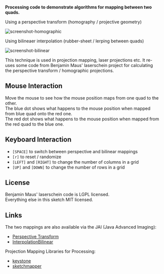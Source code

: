 
**Processing code to demonstrate algorithms for mapping between two quads.**

Using a perspective transform (homography / projective geometry)

![screenshot-homographic](https://user-images.githubusercontent.com/720669/92593675-ceb75800-f2a1-11ea-968e-a36e6e3b06cd.jpg)

Using bilineaer interpolation (rubber-sheet / lerping between quads)

![screenshot-bilinear](https://user-images.githubusercontent.com/720669/92593680-cfe88500-f2a1-11ea-9c01-cc3fbddd3bec.jpg)

This technique is used in projection mapping, laser projections etc.
It re-uses some code from Benjamin Maus' laserschein project for calculating the perspective transform / homographic projections.

## Mouse Interaction

Move the mouse to see how the mouse position maps from one quad to the other.  
The blue dot shows what happens to the mouse position when mapped from blue quad onto the red one.  
The red dot shows what happens to the mouse position when mapped from the red quad to the blue one.

## Keyboard Interaction

- `[SPACE]` to switch between perspective and bilinear mappings
- `[r]` to reset / randomize
- `[LEFT]` and `[RIGHT]` to change the number of columns in a grid
- `[UP]` and `[DOWN]` to change the number of rows in a grid

## License

Benjamin Maus' laserschein code is LGPL licensed.  
Everything else in this sketch MIT licensed.

## Links

The two mappings are also available via the JAI (Java Advanced Imaging):

- [Perspective Transform](https://download.java.net/media/jai/javadoc/1.1.3/jai-apidocs/javax/media/jai/PerspectiveTransform.html)
- [InterpolationBilinear](https://download.java.net/media/jai/javadoc/1.1.3/jai-apidocs/javax/media/jai/InterpolationBilinear.html)

Projection Mapping Libraries for Processing:

- [keystone](https://github.com/davidbouchard/keystone)
- [sketchmapper](https://github.com/josephtaylor/sketch-mapper)

